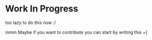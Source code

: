 # Work In Progress
too lazy to do this now :/

mmm Maybe if you want to contribute you can start by writing this =]
